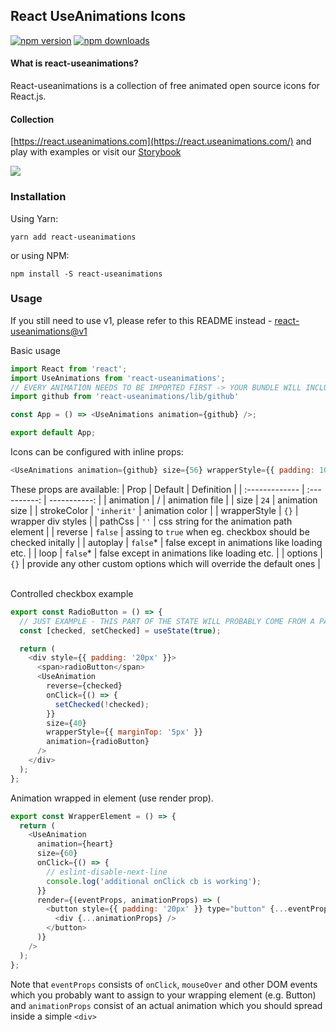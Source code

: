 ## React UseAnimations Icons

[![npm version](https://img.shields.io/npm/v/react-useanimations.svg?style=flat-square)](https://www.npmjs.com/package/react-useanimations) [![npm downloads](https://img.shields.io/npm/dm/react-useanimations.svg?style=flat-square)](https://www.npmjs.com/package/react-useanimations)

#### What is react-useanimations?

React-useanimations is a collection of free animated open source icons for React.js.

#### Collection

[https://react.useanimations.com](https://react.useanimations.com/) and play with examples or visit our [Storybook](https://useanimations.github.io/react-useanimations/)

![](useanimations-preview.gif)

### Installation

Using Yarn:

```
yarn add react-useanimations
```

or using NPM:

```
npm install -S react-useanimations
```

### Usage
If you still need to use v1, please refer to this README instead - [react-useanimations@v1](https://github.com/useAnimations/react-useanimations/blob/master/README_v1.md)

Basic usage
```javascript
import React from 'react';
import UseAnimations from 'react-useanimations';
// EVERY ANIMATION NEEDS TO BE IMPORTED FIRST -> YOUR BUNDLE WILL INCLUDE ONLY WHAT IT NEEDS
import github from 'react-useanimations/lib/github'

const App = () => <UseAnimations animation={github} />;

export default App;
```

Icons can be configured with inline props:

```javascript
<UseAnimations animation={github} size={56} wrapperStyle={{ padding: 100 }} />
```

These props are available:
| Prop           | Default      | Definition   |
| :------------- | :----------: | -----------: |
| animation   | / | animation file |
|  size | `24`   | animation size    |
|  strokeColor | `'inherit'`   | animation color |
|  wrapperStyle | `{}` | wrapper div styles |
|  pathCss | `''` | css string for the animation path element |
|  reverse | `false` | assing to `true` when eg. checkbox should be checked initally |
|  autoplay | `false`* | false except in animations like loading etc. |
|  loop | `false`* | false except in animations like loading etc. |
|  options | `{}` | provide any other custom options which will override the default ones |

<br />
Controlled checkbox example  

```javascript
export const RadioButton = () => {
  // JUST EXAMPLE - THIS PART OF THE STATE WILL PROBABLY COME FROM A PARENT FORM COMPONENT
  const [checked, setChecked] = useState(true);

  return (
    <div style={{ padding: '20px' }}>
      <span>radioButton</span>
      <UseAnimation
        reverse={checked}
        onClick={() => {
          setChecked(!checked);
        }}
        size={40}
        wrapperStyle={{ marginTop: '5px' }}
        animation={radioButton}
      />
    </div>
  );
};
```

Animation wrapped in element (use render prop).
```javascript
export const WrapperElement = () => {
  return (
    <UseAnimation
      animation={heart}
      size={60}
      onClick={() => {
        // eslint-disable-next-line
        console.log('additional onClick cb is working');
      }}
      render={(eventProps, animationProps) => (
        <button style={{ padding: '20px' }} type="button" {...eventProps}>
          <div {...animationProps} />
        </button>
      )}
    />
  );
};
```
 Note that `eventProps` consists of `onClick`, `mouseOver` and other DOM events which you probably want to assign to your wrapping element (e.g. Button) and `animationProps` consist of an actual animation which you should spread inside a simple `<div>`   